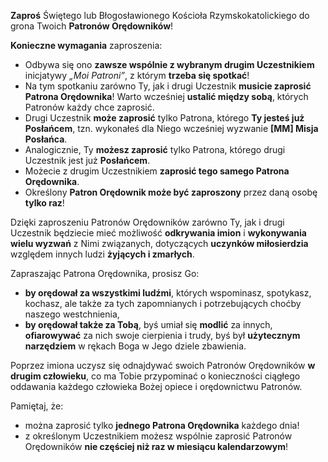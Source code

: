 **Zaproś** Świętego lub Błogosławionego Kościoła Rzymskokatolickiego do grona Twoich **Patronów Orędowników**!

**Konieczne wymagania** zaproszenia:
- Odbywa się ono **zawsze wspólnie z wybranym drugim Uczestnikiem** inicjatywy _„Moi Patroni”_, z którym **trzeba się spotkać**!
- Na tym spotkaniu zarówno Ty, jak i drugi Uczestnik **musicie zaprosić Patrona Orędownika**! Warto wcześniej **ustalić między sobą**, których Patronów każdy chce zaprosić.
- Drugi Uczestnik **może zaprosić** tylko Patrona, którego **Ty jesteś już Posłańcem**, tzn. wykonałeś dla Niego wcześniej wyzwanie **[MM] Misja Posłańca**.
- Analogicznie, Ty **możesz zaprosić** tylko Patrona, którego drugi Uczestnik jest już **Posłańcem**.
- Możecie z drugim Uczestnikiem **zaprosić tego samego Patrona Orędownika**.
- Określony **Patron Orędownik może być zaproszony** przez daną osobę **tylko raz**!

Dzięki zaproszeniu Patronów Orędowników zarówno Ty, jak i drugi Uczestnik będziecie mieć możliwość **odkrywania imion** i **wykonywania wielu wyzwań** z Nimi związanych, dotyczących **uczynków miłosierdzia** względem innych ludzi **żyjących i zmarłych**.

Zapraszając Patrona Orędownika, prosisz Go:
- **by orędował za wszystkimi ludźmi**, których wspominasz, spotykasz, kochasz, ale także za tych zapomnianych i potrzebujących choćby naszego westchnienia,
- **by orędował także za Tobą**, byś umiał się **modlić** za innych, **ofiarowywać** za nich swoje cierpienia i trudy, byś był **użytecznym narzędziem** w rękach Boga w Jego dziele zbawienia.

Poprzez imiona uczysz się odnajdywać swoich Patronów Orędowników **w drugim człowieku**, co ma Tobie przypominać o konieczności ciągłego oddawania każdego człowieka Bożej opiece i orędownictwu Patronów.

Pamiętaj, że:
- można zaprosić tylko **jednego Patrona Orędownika** każdego dnia!
- z określonym Uczestnikiem możesz wspólnie zaprosić Patronów Orędowników **nie częściej niż raz w miesiącu kalendarzowym**!
